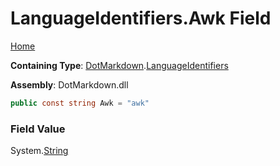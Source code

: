 <a name="_top"></a>

# LanguageIdentifiers\.Awk Field

[Home](../../../README.md#_top)

**Containing Type**: [DotMarkdown](../../README.md#_top)\.[LanguageIdentifiers](../README.md#_top)

**Assembly**: DotMarkdown\.dll

```csharp
public const string Awk = "awk"
```

### Field Value

System\.[String](https://docs.microsoft.com/en-us/dotnet/api/system.string)
